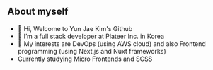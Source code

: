 ## About myself

- 👋 Hi, Welcome to Yun Jae Kim's Github
- 👀 I’m a full stack developer at Plateer Inc. in Korea
- 🌱 My interests are DevOps (using AWS cloud) and also Frontend programming (using Next.js and Nuxt frameworks)
- Currently studying Micro Frontends and SCSS
